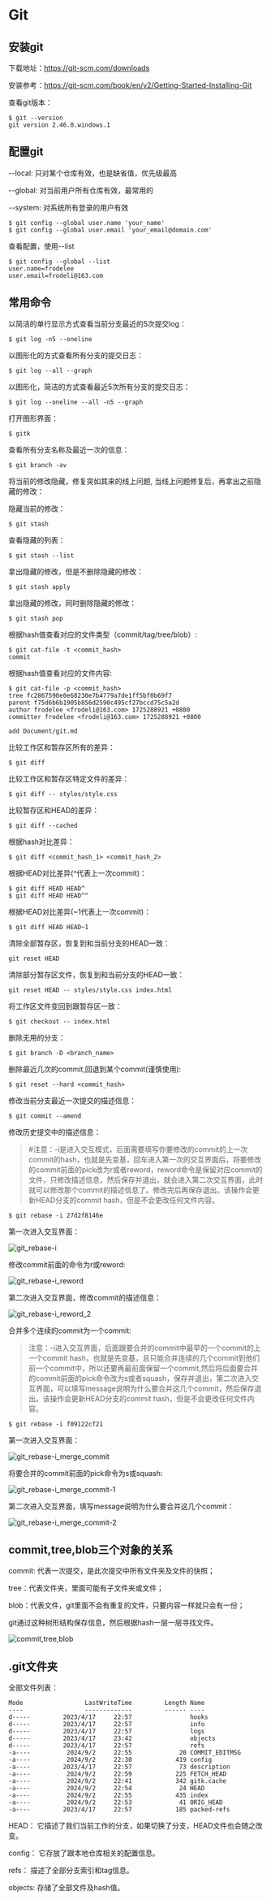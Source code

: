 # Git
## 安装git
下载地址：https://git-scm.com/downloads

安装参考：https://git-scm.com/book/en/v2/Getting-Started-Installing-Git

查看git版本：
```
$ git --version
git version 2.46.0.windows.1
```

## 配置git
--local: 只对某个仓库有效，也是缺省值，优先级最高

--global: 对当前用户所有仓库有效，最常用的

--system: 对系统所有登录的用户有效
```
$ git config --global user.name 'your_name'
$ git config --global user.email 'your_email@domain.com'
```
查看配置，使用--list
```
$ git config --global --list
user.name=frodelee
user.email=frodeli@163.com
```
## 常用命令
以简洁的单行显示方式查看当前分支最近的5次提交log：
```
$ git log -n5 --oneline
```


以图形化的方式查看所有分支的提交日志：
```
$ git log --all --graph
```


以图形化，简洁的方式查看最近5次所有分支的提交日志：
```
$ git log --oneline --all -n5 --graph
```


打开图形界面：
```
$ gitk
```


查看所有分支名称及最近一次的信息：
```
$ git branch -av
```

将当前的修改隐藏，修复突如其来的线上问题, 当线上问题修复后，再拿出之前隐藏的修改：

隐藏当前的修改：
```
$ git stash
```

查看隐藏的列表：
```
$ git stash --list
```

拿出隐藏的修改，但是不删除隐藏的修改：
```
$ git stash apply
```

拿出隐藏的修改，同时删除隐藏的修改：
```
$ git stash pop
```

根据hash值查看对应的文件类型（commit/tag/tree/blob）:
```
$ git cat-file -t <commit_hash>
commit
```

根据hash值查看对应的文件内容:
```
$ git cat-file -p <commit_hash>
tree fc2867590e0e68230e7b4779a7de1ff5bf0b69f7
parent f75d6b6b1905b856d2590c495cf27bccd75c5a2d
author frodelee <frodeli@163.com> 1725288921 +0800
committer frodelee <frodeli@163.com> 1725288921 +0800

add Document/git.md
```

比较工作区和暂存区所有的差异：
```
$ git diff
```

比较工作区和暂存区特定文件的差异：
```
$ git diff -- styles/style.css
```

比较暂存区和HEAD的差异：
```
$ git diff --cached
```

根据hash对比差异：
```
$ git diff <commit_hash_1> <commit_hash_2>
```

根据HEAD对比差异(^代表上一次commit)：
```
$ git diff HEAD HEAD^
$ git diff HEAD HEAD^^
```

根据HEAD对比差异(~1代表上一次commit)：
```
$ git diff HEAD HEAD~1
```

清除全部暂存区，恢复到和当前分支的HEAD一致：
```
git reset HEAD
```

清除部分暂存区文件，恢复到和当前分支的HEAD一致：
```
git reset HEAD -- styles/style.css index.html
```

将工作区文件变回到跟暂存区一致：
```
$ git checkout -- index.html
```

删除无用的分支：
```
$ git branch -D <branch_name>
```

删除最近几次的commit,回退到某个commit(谨慎使用):
```
$ git reset --hard <commit_hash>
```

修改当前分支最近一次提交的描述信息：
```
$ git commit --amend
```

修改历史提交中的描述信息：
> #注意：-i是进入交互模式，后面需要填写你要修改的commit的上一次commit的hash，也就是先变基，回车进入第一次的交互界面后，将要修改的commit前面的pick改为r或者reword，reword命令是保留对应commit的文件，只修改描述信息，然后保存并退出，就会进入第二次交互界面，此时就可以修改那个commit的描述信息了。修改完后再保存退出。该操作会更新HEAD分支的commit hash，但是不会更改任何文件内容。
```
$ git rebase -i 27d2f8146e
```
第一次进入交互界面：

![git_rebase-i](../pictures/git/git_rebase-i.png)

修改commit前面的命令为r或reword:

![git_rebase-i_reword](../pictures/git/git_rebase-i_reword.png)

第二次进入交互界面，修改commit的描述信息：

![git_rebase-i_reword_2](../pictures/git/git_rebase-i_reword_2.png)

合并多个连续的commit为一个commit:
> 注意：-i进入交互界面，后面跟要合并的commit中最早的一个commit的上一个commit hash，也就是先变基，且只能合并连续的几个commit到他们前一个commit中，所以还要再最前面保留一个commit,然后将后面要合并的commit前面的pick命令改为s或者squash，保存并退出，第二次进入交互界面，可以填写message说明为什么要合并这几个commit，然后保存退出。该操作会更新HEAD分支的commit hash，但是不会更改任何文件内容。
```
$ git rebase -i f09122cf21
```
第一次进入交互界面：

![git_rebase-i_merge_commit](../pictures/git/git_rebase-i_merge_commit.png)

将要合并的commit前面的pick命令为s或squash:

![git_rebase-i_merge_commit-1](../pictures/git/git_rebase-i_merge_commit-1.png)

第二次进入交互界面，填写message说明为什么要合并这几个commit：

![git_rebase-i_merge_commit-2](../pictures/git/git_rebase-i_merge_commit-2.png)


## commit,tree,blob三个对象的关系
commit: 代表一次提交，是此次提交中所有文件夹及文件的快照；

tree：代表文件夹，里面可能有子文件夹或文件；

blob：代表文件，git里面不会有重复的文件，只要内容一样就只会有一份；

git通过这种树形结构保存信息，然后根据hash一层一层寻找文件。

![commit,tree,blob](../pictures/git/git_commit_tree_blob.png)


## .git文件夹
全部文件列表：
```
Mode                 LastWriteTime         Length Name
----                 -------------         ------ ----
d-----         2023/4/17     22:57                hooks
d-----         2023/4/17     22:57                info
d-----         2023/4/17     22:57                logs
d-----         2023/4/17     23:42                objects
d-----         2023/4/17     22:57                refs
-a----          2024/9/2     22:55             20 COMMIT_EDITMSG
-a----          2024/9/2     22:30            419 config
-a----         2023/4/17     22:57             73 description
-a----          2024/9/2     22:59            225 FETCH_HEAD
-a----          2024/9/2     22:41            342 gitk.cache
-a----          2024/9/2     22:54             24 HEAD
-a----          2024/9/2     22:55            435 index
-a----          2024/9/2     22:53             41 ORIG_HEAD
-a----         2023/4/17     22:57            185 packed-refs
```
HEAD： 它描述了我们当前工作的分支，如果切换了分支，HEAD文件也会随之改变。

config： 它存放了跟本地仓库相关的配置信息。

refs： 描述了全部分支索引和tag信息。

objects: 存储了全部文件及hash值。